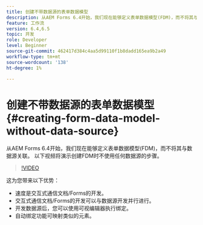 ```yaml
---
title: 创建不带数据源的表单数据模型
description: 从AEM Forms 6.4开始，我们现在能够定义表单数据模型(FDM)，而不将其与数据源关联。 以下视频将演示创建FDM时不使用任何数据源的步骤。
feature: 工作流
version: 6.4,6.5
topic: 开发
role: Developer
level: Beginner
source-git-commit: 462417d384c4aa5d99110f1b8dadd165ea9b2a49
workflow-type: tm+mt
source-wordcount: '138'
ht-degree: 1%

---
```



# 创建不带数据源的表单数据模型 {#creating-form-data-model-without-data-source}

从AEM Forms 6.4开始，我们现在能够定义表单数据模型(FDM)，而不将其与数据源关联。 以下视频将演示创建FDM时不使用任何数据源的步骤。

>[!VIDEO](https://video.tv.adobe.com/v/21414/?quality=9&learn=on)

这为您带来以下优势：

* 速度是交互式通信文档/Forms的开发。
* 交互式通信文档/Forms的开发可以与数据源开发并行进行。
* 开发数据源后，您可以使用可视编辑器执行绑定。
* 自动绑定功能可映射类似的元素。

